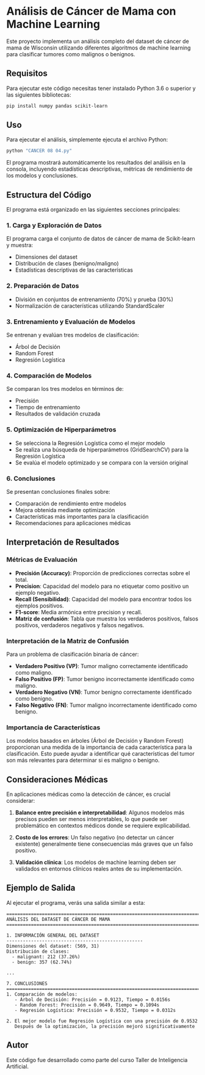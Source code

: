 # Análisis de Cáncer de Mama con Machine Learning

Este proyecto implementa un análisis completo del dataset de cáncer de mama de Wisconsin utilizando diferentes algoritmos de machine learning para clasificar tumores como malignos o benignos.

## Requisitos

Para ejecutar este código necesitas tener instalado Python 3.6 o superior y las siguientes bibliotecas:

```bash
pip install numpy pandas scikit-learn
```

## Uso

Para ejecutar el análisis, simplemente ejecuta el archivo Python:

```bash
python "CANCER 08 04.py"
```

El programa mostrará automáticamente los resultados del análisis en la consola, incluyendo estadísticas descriptivas, métricas de rendimiento de los modelos y conclusiones.

## Estructura del Código

El programa está organizado en las siguientes secciones principales:

### 1. Carga y Exploración de Datos

El programa carga el conjunto de datos de cáncer de mama de Scikit-learn y muestra:
- Dimensiones del dataset
- Distribución de clases (benigno/maligno)
- Estadísticas descriptivas de las características

### 2. Preparación de Datos

- División en conjuntos de entrenamiento (70%) y prueba (30%)
- Normalización de características utilizando StandardScaler

### 3. Entrenamiento y Evaluación de Modelos

Se entrenan y evalúan tres modelos de clasificación:
- Árbol de Decisión
- Random Forest
- Regresión Logística

### 4. Comparación de Modelos

Se comparan los tres modelos en términos de:
- Precisión
- Tiempo de entrenamiento
- Resultados de validación cruzada

### 5. Optimización de Hiperparámetros

- Se selecciona la Regresión Logística como el mejor modelo
- Se realiza una búsqueda de hiperparámetros (GridSearchCV) para la Regresión Logística
- Se evalúa el modelo optimizado y se compara con la versión original

### 6. Conclusiones

Se presentan conclusiones finales sobre:
- Comparación de rendimiento entre modelos
- Mejora obtenida mediante optimización
- Características más importantes para la clasificación
- Recomendaciones para aplicaciones médicas

## Interpretación de Resultados

### Métricas de Evaluación

- **Precisión (Accuracy)**: Proporción de predicciones correctas sobre el total.
- **Precision**: Capacidad del modelo para no etiquetar como positivo un ejemplo negativo.
- **Recall (Sensibilidad)**: Capacidad del modelo para encontrar todos los ejemplos positivos.
- **F1-score**: Media armónica entre precision y recall.
- **Matriz de confusión**: Tabla que muestra los verdaderos positivos, falsos positivos, verdaderos negativos y falsos negativos.

### Interpretación de la Matriz de Confusión

Para un problema de clasificación binaria de cáncer:
- **Verdadero Positivo (VP)**: Tumor maligno correctamente identificado como maligno.
- **Falso Positivo (FP)**: Tumor benigno incorrectamente identificado como maligno.
- **Verdadero Negativo (VN)**: Tumor benigno correctamente identificado como benigno.
- **Falso Negativo (FN)**: Tumor maligno incorrectamente identificado como benigno.

### Importancia de Características

Los modelos basados en árboles (Árbol de Decisión y Random Forest) proporcionan una medida de la importancia de cada característica para la clasificación. Esto puede ayudar a identificar qué características del tumor son más relevantes para determinar si es maligno o benigno.

## Consideraciones Médicas

En aplicaciones médicas como la detección de cáncer, es crucial considerar:

1. **Balance entre precisión e interpretabilidad**: Algunos modelos más precisos pueden ser menos interpretables, lo que puede ser problemático en contextos médicos donde se requiere explicabilidad.

2. **Costo de los errores**: Un falso negativo (no detectar un cáncer existente) generalmente tiene consecuencias más graves que un falso positivo.

3. **Validación clínica**: Los modelos de machine learning deben ser validados en entornos clínicos reales antes de su implementación.

## Ejemplo de Salida

Al ejecutar el programa, verás una salida similar a esta:

```
================================================================================
ANÁLISIS DEL DATASET DE CÁNCER DE MAMA
================================================================================

1. INFORMACIÓN GENERAL DEL DATASET
--------------------------------------------------
Dimensiones del dataset: (569, 31)
Distribución de clases:
  - malignant: 212 (37.26%)
  - benign: 357 (62.74%)

...

7. CONCLUSIONES
================================================================================
1. Comparación de modelos:
   - Árbol de Decisión: Precisión = 0.9123, Tiempo = 0.0156s
   - Random Forest: Precisión = 0.9649, Tiempo = 0.1094s
   - Regresión Logística: Precisión = 0.9532, Tiempo = 0.0312s

2. El mejor modelo fue Regresión Logística con una precisión de 0.9532
   Después de la optimización, la precisión mejoró significativamente
```

## Autor

Este código fue desarrollado como parte del curso Taller de Inteligencia Artificial.
